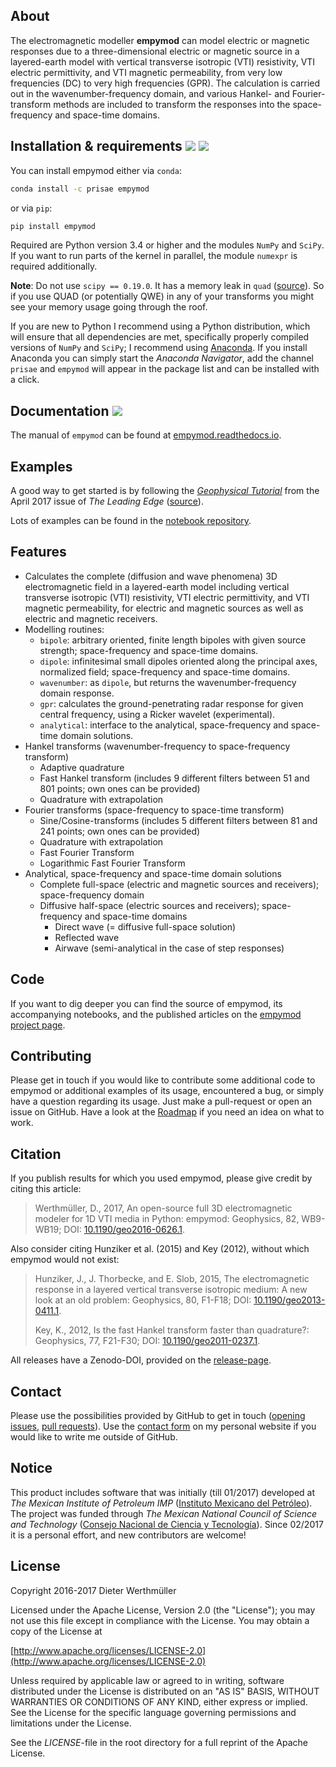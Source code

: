 ## About

The electromagnetic modeller **empymod** can model electric or magnetic
responses due to a three-dimensional electric or magnetic source in a
layered-earth model with vertical transverse isotropic (VTI) resistivity, VTI
electric permittivity, and VTI magnetic permeability, from very low frequencies
(DC) to very high frequencies (GPR). The calculation is carried out in the
wavenumber-frequency domain, and various Hankel- and Fourier-transform methods
are included to transform the responses into the space-frequency and space-time
domains.


## Installation & requirements [![](https://anaconda.org/prisae/empymod/badges/version.svg)](https://anaconda.org/prisae/empymod)  [![](https://img.shields.io/pypi/v/empymod.svg)](https://pypi.python.org/pypi/empymod)

You can install empymod either via `conda`:

```bash
conda install -c prisae empymod
```

or via `pip`:

```bash
pip install empymod
```

Required are Python version 3.4 or higher and the modules `NumPy` and `SciPy`.
If you want to run parts of the kernel in parallel, the module `numexpr` is
required additionally.

**Note**: Do not use `scipy == 0.19.0`. It has a memory leak in `quad`
([source](https://github.com/scipy/scipy/pull/7216)). So if you use QUAD (or
potentially QWE) in any of your transforms you might see your memory usage
going through the roof.

If you are new to Python I recommend using a Python distribution, which will
ensure that all dependencies are met, specifically properly compiled versions
of `NumPy` and `SciPy`; I recommend using
[Anaconda](https://www.anaconda.com/download). If you install Anaconda you
can simply start the *Anaconda Navigator*, add the channel `prisae` and
`empymod` will appear in the package list and can be installed with a click.


## Documentation [![](https://readthedocs.org/projects/empymod/badge/?version=stable)](https://empymod.readthedocs.io/en/stable/?badge=stable)

The manual of `empymod` can be found at
[empymod.readthedocs.io](http://empymod.readthedocs.io/en/stable).


## Examples

A good way to get started is by following the [*Geophysical
Tutorial*](http://library.seg.org/doi/pdf/10.1190/tle36040352.1) from the April
2017 issue of *The Leading Edge*
([source](https://github.com/empymod/article-tle2017)).

Lots of examples can be found in the
[notebook repository](https://github.com/empymod/example-notebooks).


## Features
- Calculates the complete (diffusion and wave phenomena) 3D electromagnetic
  field in a layered-earth model including vertical transverse isotropic (VTI)
  resistivity, VTI electric permittivity, and VTI magnetic permeability, for
  electric and magnetic sources as well as electric and magnetic receivers.
- Modelling routines:
  - `bipole`: arbitrary oriented, finite length bipoles with given source
    strength; space-frequency and space-time domains.
  - `dipole`: infinitesimal small dipoles oriented along the principal axes,
    normalized field; space-frequency and space-time domains.
  - `wavenumber`: as `dipole`, but returns the wavenumber-frequency domain
    response.
  - `gpr`: calculates the ground-penetrating radar response for given central
    frequency, using a Ricker wavelet (experimental).
  - `analytical`: interface to the analytical, space-frequency and space-time
    domain solutions.
- Hankel transforms (wavenumber-frequency to space-frequency transform)
  - Adaptive quadrature
  - Fast Hankel transform
    (includes 9 different filters between 51 and 801 points; own ones can be
    provided)
  - Quadrature with extrapolation
- Fourier transforms (space-frequency to space-time transform)
  - Sine/Cosine-transforms
    (includes 5 different filters between 81 and 241 points; own ones can be
    provided)
  - Quadrature with extrapolation
  - Fast Fourier Transform
  - Logarithmic Fast Fourier Transform
- Analytical, space-frequency and space-time domain solutions
  - Complete full-space (electric and magnetic sources and receivers);
    space-frequency domain
  - Diffusive half-space (electric sources and receivers); space-frequency and
    space-time domains
    - Direct wave (= diffusive full-space solution)
    - Reflected wave
    - Airwave (semi-analytical in the case of step responses)


## Code

If you want to dig deeper you can find the source of empymod, its accompanying
notebooks, and the published articles on the
[empymod project page](https://github.com/empymod).


## Contributing
Please get in touch if you would like to contribute some additional code to
empymod or additional examples of its usage, encountered a bug, or simply have
a question regarding its usage. Just make a pull-request or open an issue on
GitHub. Have a look at the
[Roadmap](https://github.com/empymod/empymod#roadmap)
if you need an idea on what to work.


## Citation

If you publish results for which you used empymod, please give credit by citing
this article:

> Werthmüller, D., 2017, An open-source full 3D electromagnetic modeler for 1D
> VTI media in Python: empymod: Geophysics, 82, WB9-WB19; DOI:
> [10.1190/geo2016-0626.1](http://doi.org/10.1190/geo2016-0626.1).

Also consider citing Hunziker et al. (2015) and Key (2012), without which
empymod would not exist:

> Hunziker, J., J. Thorbecke, and E. Slob, 2015, The electromagnetic response in
> a layered vertical transverse isotropic medium: A new look at an old problem:
> Geophysics, 80, F1-F18; DOI:
> [10.1190/geo2013-0411.1](http://doi.org/10.1190/geo2013-0411.1).  
>  
> Key, K., 2012, Is the fast Hankel transform faster than quadrature?:
> Geophysics, 77, F21-F30; DOI:
> [10.1190/geo2011-0237.1](http://doi.org/10.1190/geo2011-0237.1).

All releases have a Zenodo-DOI, provided on the
[release-page](https://github.com/empymod/empymod/releases).


## Contact

Please use the possibilities provided by GitHub to get in touch
([opening issues](https://github.com/empymod/empymod/issues),
[pull requests](https://github.com/empymod/empymod/pulls)). Use the
[contact form](https://werthmuller.org/contact) on my personal website if you
would like to write me outside of GitHub.


## Notice

This product includes software that was initially (till 01/2017) developed at
*The Mexican Institute of Petroleum IMP*
([Instituto Mexicano del Petróleo](http://www.gob.mx/imp)). The project was
funded through *The Mexican National Council of Science and Technology*
([Consejo Nacional de Ciencia y Tecnología](http://www.conacyt.mx)). Since
02/2017 it is a personal effort, and new contributors are welcome!


## License

Copyright 2016-2017 Dieter Werthmüller

Licensed under the Apache License, Version 2.0 (the "License"); you may not use
this file except in compliance with the License.  You may obtain a copy of the
License at

[http://www.apache.org/licenses/LICENSE-2.0](http://www.apache.org/licenses/LICENSE-2.0)

Unless required by applicable law or agreed to in writing, software distributed
under the License is distributed on an "AS IS" BASIS, WITHOUT WARRANTIES OR
CONDITIONS OF ANY KIND, either express or implied.  See the License for the
specific language governing permissions and limitations under the License.

See the *LICENSE*-file in the root directory for a full reprint of the Apache
License.
